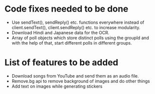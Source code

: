 # Code fixes needed to be done

- Use sendText(), sendReply() etc. functions everywhere instead of client.sendText(), client.sendReply() etc. to increase modularity.
- Download Hindi and Japanese data for the OCR.
- Array of poll objects which store distinct polls using the groupId and with the help of that, start different polls in different groups.

# List of features to be added

- Download songs from YouTube and send them as an audio file.
- Remove.bg api to remove background of images and do other things
- Add text on images while generating stickers
